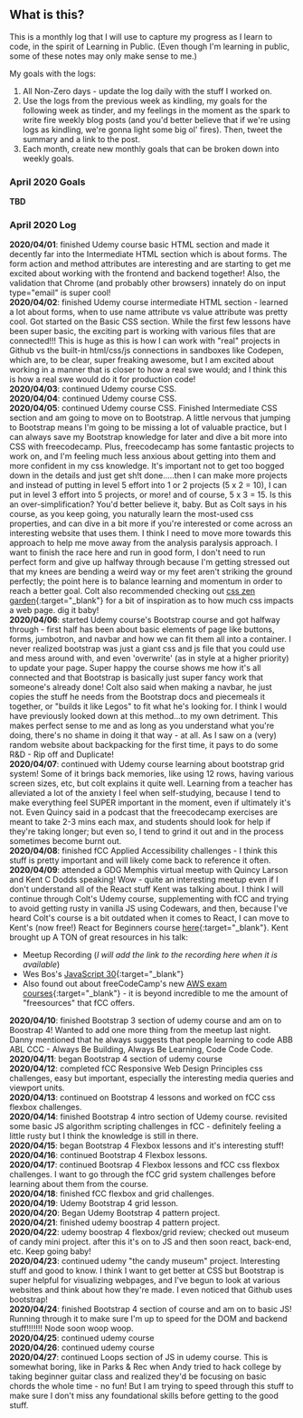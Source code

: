 ## What is this? ##
This is a monthly log that I will use to capture my progress as I learn to code, in the spirit of Learning in Public. (Even though I'm learning in public, some of these notes may only make sense to me.)    

My goals with the logs:
1. All Non-Zero days - update the log daily with the stuff I worked on.
2. Use the logs from the previous week as kindling, my goals for the following week as tinder, and my feelings in the moment as the spark to write fire weekly blog posts (and you'd better believe that if we're using logs as kindling, we're gonna light some big ol' fires). Then, tweet the summary and a link to the post.
3. Each month, create new monthly goals that can be broken down into weekly goals.

### April 2020 Goals
**TBD**

### April 2020 Log
**2020/04/01**: finished Udemy course basic HTML section and made it decently far into the Intermediate HTML section which is about forms. The form action and method attributes are interesting and are starting to get me excited about working with the frontend and backend together! Also, the validation that Chrome (and probably other browsers) innately do on input type="email" is super cool!    
**2020/04/02**: finished Udemy course intermediate HTML section - learned a lot about forms, when to use name attribute vs value attribute was pretty cool. Got started on the Basic CSS section. While the first few lessons have been super basic, the exciting part is working with various files that are connected!!! This is huge as this is how I can work with "real" projects in Github vs the built-in html/css/js connections in sandboxes like Codepen, which are, to be clear, super freaking awesome, but I am excited about working in a manner that is closer to how a real swe would; and I think this is how a real swe would do it for production code!    
**2020/04/03**: continued Udemy course CSS.    
**2020/04/04**: continued Udemy course CSS.  
**2020/04/05**: continued Udemy course CSS. Finished Intermediate CSS section and am going to move on to Bootstrap. A little nervous that jumping to Bootstrap means I'm going to be missing a lot of valuable practice, but I can always save my Bootstrap knowledge for later and dive a bit more into CSS with freecodecamp. Plus, freecodecamp has some fantastic projects to work on, and I'm feeling much less anxious about getting into them and more confident in my css knowledge. It's important not to get too bogged down in the details and just get sh!t done.....then I can make more projects and instead of putting in level 5 effort into 1 or 2 projects (5 x 2 = 10), I can put in level 3 effort into 5 projects, or more! and of course, 5 x 3 = 15. Is this an over-simplification? You'd better believe it, baby. But as Colt says in his course, as you keep going, you naturally learn the most-used css properties, and can dive in a bit more if you're interested or come across an interesting website that uses them. I think I need to move more towards this approach to help me move away from the analysis paralysis approach. I want to finish the race here and run in good form, I don't need to run perfect form and give up halfway through because I'm getting stressed out that my knees are bending a weird way or my feet aren't striking the ground perfectly; the point here is to balance learning and momentum in order to reach a better goal. Colt also recommended checking out [css zen garden](https://http://www.csszengarden.com/){:target="\_blank"} for a bit of inspiration as to how much css impacts a web page. dig it baby!     
**2020/04/06**: started Udemy course's Bootstrap course and got halfway through - first half has been about basic elements of page like buttons, forms, jumbotron, and navbar and how we can fit them all into a container. I never realized bootstrap was just a giant css and js file that you could use and mess around with, and even 'overwrite' (as in style at a higher priority) to update your page. Super happy the course shows me how it's all connected and that Bootstrap is basically just super fancy work that someone's already done! Colt also said when making a navbar, he just copies the stuff he needs from the Bootstrap docs and piecemeals it together, or "builds it like Legos" to fit what he's looking for. I think I would have previously looked down at this method...to my own detriment. This makes perfect sense to me and as long as you understand what you're doing, there's no shame in doing it that way - at all. As I saw on a (very) random website about backpacking for the first time, it pays to do some R&D - Rip off and Duplicate!    
**2020/04/07**: continued with Udemy course learning about bootstrap grid system! Some of it brings back memories, like using 12 rows, having various screen sizes, etc, but colt explains it quite well. Learning from a teacher has alleviated a lot of the anxiety I feel when self-studying, because I tend to make everything feel SUPER important in the moment, even if ultimately it's not. Even Quincy said in a podcast that the freecodecamp exercises are meant to take 2-3 mins each max, and students should look for help if they're taking longer; but even so, I tend to grind it out and in the process sometimes become burnt out.    
**2020/04/08**: finished fCC Applied Accessibility challenges - I think this stuff is pretty important and will likely come back to reference it often.    
**2020/04/09**: attended a GDG Memphis virtual meetup with Quincy Larson and Kent C Dodds speaking! Wow - quite an interesting meetup even if I don't understand all of the React stuff Kent was talking about. I think I will continue through Colt's Udemy course, supplementing with fCC and trying to avoid getting rusty in vanilla JS using Codewars, and then, because I've heard Colt's course is a bit outdated when it comes to React, I can move to Kent's (now free!) React for Beginners course [here](https://egghead.io/courses/the-beginner-s-guide-to-react){:target="\_blank"}. Kent brought up A TON of great resources in his talk: 
* Meetup Recording (_I will add the link to the recording here when it is available_)
* Wes Bos's [JavaScript 30](https://javascript30.com/){:target="\_blank"}
* Also found out about freeCodeCamp's new [AWS exam courses](https://www.freecodecamp.org/news/pass-the-aws-developer-associate-exam-with-this-free-16-hour-course/){:target="\_blank"} - it is beyond incredible to me the amount of "freesources" that fCC offers.

**2020/04/10**: finished Bootstrap 3 section of udemy course and am on to Boostrap 4! Wanted to add one more thing from the meetup last night. Danny mentioned that he always suggests that people learning to code ABB ABL CCC - Always Be Building, Always Be Learning, Code Code Code.    
**2020/04/11**: began Bootstrap 4 section of udemy course    
**2020/04/12**: completed fCC Responsive Web Design Principles css challenges, easy but important, especially the interesting media queries and viewport units.    
**2020/04/13**: continued on Bootstrap 4 lessons and worked on fCC css flexbox challenges.    
**2020/04/14**: finished Bootstrap 4 intro section of Udemy course. revisited some basic JS algorithm scripting challenges in fCC - definitely feeling a little rusty but I think the knowledge is still in there.    
**2020/04/15**: began Bootstrap 4 Flexbox lessons and it's interesting stuff!    
**2020/04/16**: continued Bootstrap 4 Flexbox lessons.    
**2020/04/17**: continued Bootsrap 4 Flexbox lessons and fCC css flexbox challenges. I want to go through the fCC grid system challenges before learning about them from the course.    
**2020/04/18**: finished fCC flexbox and grid challenges.    
**2020/04/19**: Udemy Bootstrap 4 grid lesson.    
**2020/04/20**: Began Udemy Bootstrap 4 pattern project.    
**2020/04/21**: finished udemy boostrap 4 pattern project.    
**2020/04/22**: udemy boostrap 4 flexbox/grid review; checked out museum of candy mini project. after this it's on to JS and then soon react, back-end, etc. Keep going baby!    
**2020/04/23**: continued udemy "the candy museum" project. Interesting stuff and good to know. I think I want to get better at CSS but Bootstrap is super helpful for visualizing webpages, and I've begun to look at various websites and think about how they're made. I even noticed that Github uses bootstrap!    
**2020/04/24**: finished Bootstrap 4 section of course and am on to basic JS! Running through it to make sure I'm up to speed for the DOM and backend stuff!!!!!!! Node soon woop woop.    
**2020/04/25**: continued udemy course    
**2020/04/26**: continued udemy course    
**2020/04/27**: continued Loops section of JS in udemy course. This is somewhat boring, like in Parks & Rec when Andy tried to hack college by taking beginner guitar class and realized they'd be focusing on basic chords the whole time - no fun! But I am trying to speed through this stuff to make sure I don't miss any foundational skills before getting to the good stuff.    
